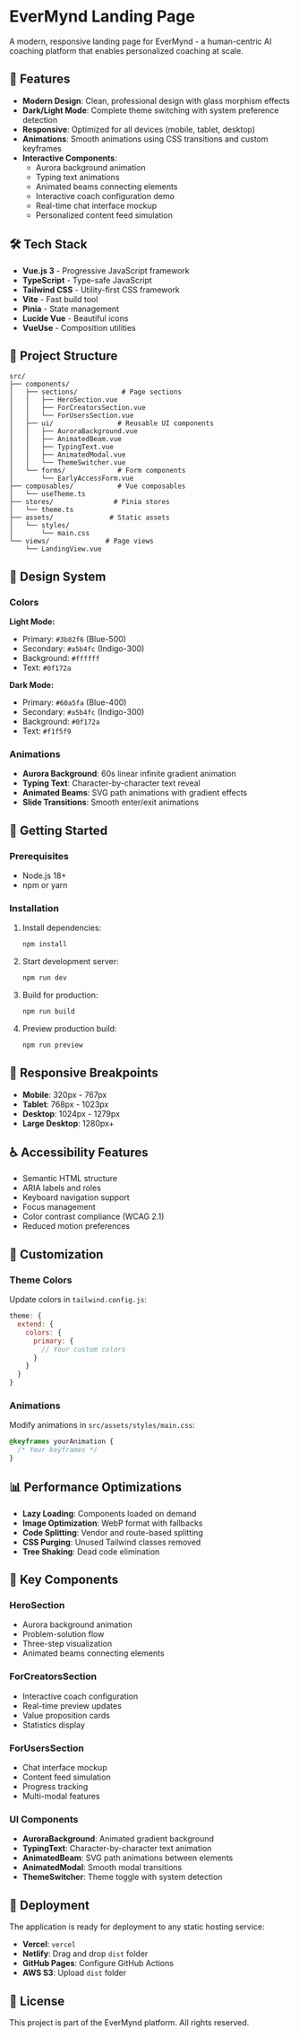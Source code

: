 # EverMynd Landing Page

A modern, responsive landing page for EverMynd - a human-centric AI coaching platform that enables personalized coaching at scale.

## 🚀 Features

- **Modern Design**: Clean, professional design with glass morphism effects
- **Dark/Light Mode**: Complete theme switching with system preference detection
- **Responsive**: Optimized for all devices (mobile, tablet, desktop)
- **Animations**: Smooth animations using CSS transitions and custom keyframes
- **Interactive Components**: 
  - Aurora background animation
  - Typing text animations
  - Animated beams connecting elements
  - Interactive coach configuration demo
  - Real-time chat interface mockup
  - Personalized content feed simulation

## 🛠 Tech Stack

- **Vue.js 3** - Progressive JavaScript framework
- **TypeScript** - Type-safe JavaScript
- **Tailwind CSS** - Utility-first CSS framework
- **Vite** - Fast build tool
- **Pinia** - State management
- **Lucide Vue** - Beautiful icons
- **VueUse** - Composition utilities

## 📁 Project Structure

```
src/
├── components/
│   ├── sections/           # Page sections
│   │   ├── HeroSection.vue
│   │   ├── ForCreatorsSection.vue
│   │   └── ForUsersSection.vue
│   ├── ui/                # Reusable UI components
│   │   ├── AuroraBackground.vue
│   │   ├── AnimatedBeam.vue
│   │   ├── TypingText.vue
│   │   ├── AnimatedModal.vue
│   │   └── ThemeSwitcher.vue
│   └── forms/             # Form components
│       └── EarlyAccessForm.vue
├── composables/           # Vue composables
│   └── useTheme.ts
├── stores/               # Pinia stores
│   └── theme.ts
├── assets/              # Static assets
│   └── styles/
│       └── main.css
└── views/              # Page views
    └── LandingView.vue
```

## 🎨 Design System

### Colors

**Light Mode:**
- Primary: `#3b82f6` (Blue-500)
- Secondary: `#a5b4fc` (Indigo-300)
- Background: `#ffffff`
- Text: `#0f172a`

**Dark Mode:**
- Primary: `#60a5fa` (Blue-400)
- Secondary: `#a5b4fc` (Indigo-300)
- Background: `#0f172a`
- Text: `#f1f5f9`

### Animations

- **Aurora Background**: 60s linear infinite gradient animation
- **Typing Text**: Character-by-character text reveal
- **Animated Beams**: SVG path animations with gradient effects
- **Slide Transitions**: Smooth enter/exit animations

## 🚀 Getting Started

### Prerequisites

- Node.js 18+
- npm or yarn

### Installation

1. Install dependencies:
   ```bash
   npm install
   ```

2. Start development server:
   ```bash
   npm run dev
   ```

3. Build for production:
   ```bash
   npm run build
   ```

4. Preview production build:
   ```bash
   npm run preview
   ```

## 📱 Responsive Breakpoints

- **Mobile**: 320px - 767px
- **Tablet**: 768px - 1023px
- **Desktop**: 1024px - 1279px
- **Large Desktop**: 1280px+

## ♿ Accessibility Features

- Semantic HTML structure
- ARIA labels and roles
- Keyboard navigation support
- Focus management
- Color contrast compliance (WCAG 2.1)
- Reduced motion preferences

## 🔧 Customization

### Theme Colors

Update colors in `tailwind.config.js`:

```javascript
theme: {
  extend: {
    colors: {
      primary: {
        // Your custom colors
      }
    }
  }
}
```

### Animations

Modify animations in `src/assets/styles/main.css`:

```css
@keyframes yourAnimation {
  /* Your keyframes */
}
```

## 📊 Performance Optimizations

- **Lazy Loading**: Components loaded on demand
- **Image Optimization**: WebP format with fallbacks
- **Code Splitting**: Vendor and route-based splitting
- **CSS Purging**: Unused Tailwind classes removed
- **Tree Shaking**: Dead code elimination

## 🔗 Key Components

### HeroSection
- Aurora background animation
- Problem-solution flow
- Three-step visualization
- Animated beams connecting elements

### ForCreatorsSection
- Interactive coach configuration
- Real-time preview updates
- Value proposition cards
- Statistics display

### ForUsersSection
- Chat interface mockup
- Content feed simulation
- Progress tracking
- Multi-modal features

### UI Components
- **AuroraBackground**: Animated gradient background
- **TypingText**: Character-by-character text animation
- **AnimatedBeam**: SVG path animations between elements
- **AnimatedModal**: Smooth modal transitions
- **ThemeSwitcher**: Theme toggle with system detection

## 🚀 Deployment

The application is ready for deployment to any static hosting service:

- **Vercel**: `vercel`
- **Netlify**: Drag and drop `dist` folder
- **GitHub Pages**: Configure GitHub Actions
- **AWS S3**: Upload `dist` folder

## 📄 License

This project is part of the EverMynd platform. All rights reserved.